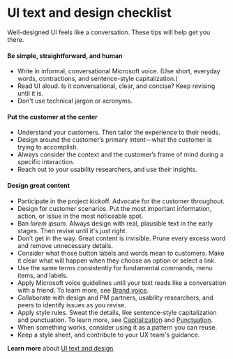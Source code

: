 ﻿# UI text and design checklist

Well-designed UI feels like a conversation. These tips will help get you there. 

#### **Be simple, straightforward, and human**

  - Write
    in informal, conversational Microsoft voice. (Use short, everyday
    words, contractions, and sentence-style capitalization.) 
  - Read UI aloud. Is it conversational, clear, and concise? Keep revising until it is.
  - Don't use technical jargon or acronyms.

#### **Put the customer at the center**

  - Understand your customers. Then tailor the experience to their needs. 
  - Design around the customer’s primary intent—what the customer is trying to accomplish.
  - Always consider the context and the customer’s frame of mind during a specific interaction.
  - Reach out to your usability researchers, and use their insights.

#### **Design great content**

  - Participate in the project kickoff. Advocate for the customer throughout.
  - Design for customer scenarios. Put the most important information, action, or issue in the most noticeable spot. 
  - Ban *lorem ipsum.* Always design with real, plausible text in the early stages. Then revise until it's just right.
  - Don’t get in the way. Great content is invisible. Prune every excess word and remove unnecessary details.
  - Consider what those button labels and words mean to customers. Make it clear what will happen when they choose an option or select a link. 
  - Use the same terms consistently for fundamental commands, menu items, and labels. 
  - Apply Microsoft voice guidelines until your text reads like a conversation with a friend. To learn more, see [Brand voice](/style-guide/brand-voice-above-all-simple-human).
  - Collaborate with design and PM partners, usability researchers, and peers to identify issues as you revise. 
  - Apply style rules. Sweat the details, like sentence-style capitalization and punctuation. To learn more, see [Capitalization](https://worldready.cloudapp.net/Styleguide/Read?id=2700&topicid=28261) and [Punctuation](/style-guide/punctuation/).
  - When something works, consider using it as a pattern you can reuse.
  - Keep a style sheet, and contribute to your UX team's guidance. 

**Learn more**  about [UI text and design](/style-guide/ui-text-content-design).
